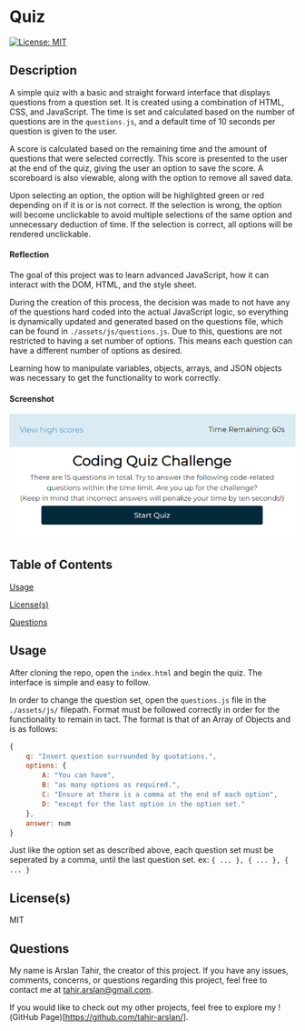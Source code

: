 # Quiz
[![License: MIT](https://img.shields.io/badge/License-MIT-yellow.svg)](https://opensource.org/licenses/MIT) 

## Description
A simple quiz with a basic and straight forward interface that displays questions from a question set. It is created using a combination of HTML, CSS, and JavaScript. The time is set and calculated based on the number of questions are in the `questions.js`, and a default time of 10 seconds per question is given to the user. 

A score is calculated based on the remaining time and the amount of questions that were selected correctly. This score is presented to the user at the end of the quiz, giving the user an option to save the score. A scoreboard is also viewable, along with the option to remove all saved data.

Upon selecting an option, the option will be highlighted green or red depending on if it is or is not correct. If the selection is wrong, the option will become unclickable to avoid multiple selections of the same option and unnecessary deduction of time. If the selection is correct, all options will be rendered unclickable. 

#### Reflection
The goal of this project was to learn advanced JavaScript, how it can interact with the DOM, HTML, and the style sheet. 

During the creation of this process, the decision was made to not have any of the questions hard coded into the actual JavaScript logic, so everything is dynamically updated and generated based on the questions file, which can be found in `./assets/js/questions.js`. Due to this, questions are not restricted to having a set number of options. This means each question can have a different number of options as desired.

Learning how to manipulate variables, objects, arrays, and JSON objects was necessary to get the functionality to work correctly. 

#### Screenshot
![Screenshot](/assets/images/screenshot.png)

## Table of Contents
[Usage](#usage)

[License(s)](#licenses)

[Questions](#questions)


## Usage
After cloning the repo, open the `index.html` and begin the quiz. The interface is simple and easy to follow. 

In order to change the question set, open the `questions.js` file in the `./assets/js/` filepath. Format must be followed correctly in order for the functionality to remain in tact. The format is that of an Array of Objects and is as follows:
```js
{
    q: "Insert question surrounded by quotations.",
    options: {
        A: "You can have",
        B: "as many options as required.",
        C: "Ensure at there is a comma at the end of each option",
        D: "except for the last option in the option set." 
    },
    answer: num
}
```

Just like the option set as described above, each question set must be seperated by a comma, until the last question set. ex: `{ ... }, { ... }, { ... }`

## License(s)
MIT


## Questions <a href = "questions"></a>
My name is Arslan Tahir, the creator of this project. If you have any issues, comments, concerns, or questions regarding this project, feel free to contact me at tahir.arslan@gmail.com.

If you would like to check out my other projects, feel free to explore my !(GitHub Page)[https://github.com/tahir-arslan/].